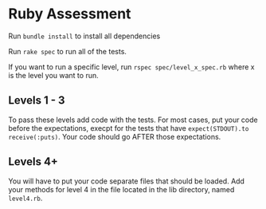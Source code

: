 # Ruby Assessment

Run `bundle install` to install all dependencies 

Run `rake spec` to run all of the tests.

If you want to run a specific level, run `rspec spec/level_x_spec.rb` where x is the level you want to run.

## Levels 1 - 3

To pass these levels add code with the tests. For most cases, put your code before the expectations, execpt for the tests that have `expect(STDOUT).to receive(:puts)`. Your code should go AFTER those expectations. 

## Levels 4+

You will have to put your code separate files that should be loaded. Add your methods for level 4 in the file located in the lib directory, named `level4.rb`.